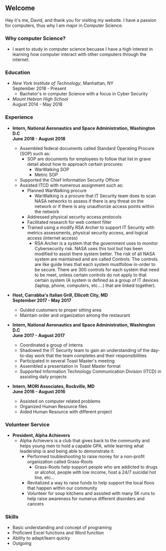 ## Welcome 
Hey it's me, David, and thank you for visiting my website. I have a passion for computers, thus why I am major in Computer Science.


### Why computer Science?
* I want to study in computer science becuase I have a high interest in learning how
 computer interact with other computers through the internet.


### Education
* *New York Institute of Technology*, Manhattan, NY <br> September 2018 - Present
	* Bachelor's in computer Science with a focus in Cyber Security
* *Mount Hebron High School* <br> August 2014 - May 2018 

### Experience
* **Intern, National Aeronautics and Space Administration, Washington D.C <br> June 2018 - August 2018**
	* Assembled federal documents called Standard Operating Procure (SOP) such as: <br>
		* SOP are documents for employees to follow that list in grave detail about how to approach certain procures: <br> 
			* WarWalking SOP
			* Metric SOP 
	* Supported the Chief Information Security Officer
	* Assisted ITCD with numerous assignment such as: <br>
		* Planned WarWalking procure
			* WarWalking is a procure that IT Security team does to scan NASA networks to assess if there is any threat on the network or if there is any unauthorize access points within the network 
		* Addressed physical security access protocols
		* Facilitated research for web content filter 
		* Trained using a modify RSA Archer to support IT Security with metrics assessments, physical security access, and logical access (internet access)
			* RSA Archer is a system that the government uses to monitor Cybersecurity risk. NASA uses this tool but has been modified to assist there system better. The risk of all NASA system are maintained and are called Controls. The controls are like guide lines that each system mustfollow in-order to be secure. There are 300 controls for each system that need to be meet, unless certain controls do not apply to that certain system (A system is defined as a group of IT devices (laptop, phone, computers, etc....) that are linked together).

* **Host, Carrabba's Italian Grill, Ellicott City, MD <br> September 2017 - May 2017**
	* Guided customers to proper sitting area
	* Maintain order and organization among the restaurant
* **Intern, National Aeronautics and Space Administration, Washington D.C <br> June 2017 - August 2017**
	* Coordinated a group of interns
	* Shadowed the IT Security team to gain an understanding of the day-to-day work that the team completes and their responsibilities 
	* Participated in several Toast Master's meeting
	* Assembled a presentation in Toast Master format
	* Supported Information Technology Communication Division (ITCD) in assisting daily projects
* **Intern, MORI Associates, Rockville, MD <br> June 2016 - August 2016**
	
	* Assisted on computer related problems
	* Organized Human Resource files
	* Aided Human Resource with different project 

### Volunteer Service

* **President, Alpha Achievers**
	* Alpha Achievers is a club that gives back to the community and helps young men to hold a capable GPA, while learning what leadership is and being able to demonstrate it.
		* Performed toubleshooting to raise money for a non-profit organization called Grass-Roots
			* Grass-Roots help support people who are addicted to drugs or alcohol, people with low income, host a 24/7 suicidal hot line, etc...
		* Revitalized a way to raise funds to help support the local floos that happen within our community
		* Volunteer for soup kitchens and assisted with many 5K runs to help raise awareness for numerus different disorders and cancers


### Skills
* Basic understanding and concept of programing
* Proficient Excel functions and Word function 
* Ability to adapt/learn quicky
* Outgoing 
